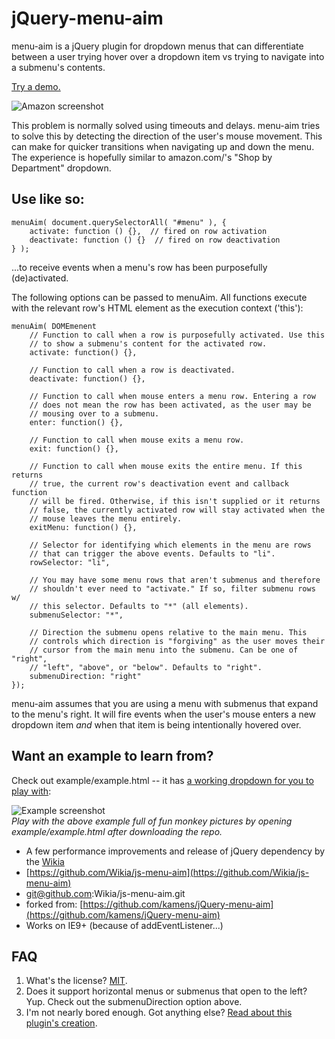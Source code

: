 jQuery-menu-aim
===============

menu-aim is a jQuery plugin for dropdown menus that can differentiate
between a user trying hover over a dropdown item vs trying to navigate into
a submenu's contents.

[Try a demo.](https://rawgithub.com/Wikia/js-menu-aim/master/example/example.html)

![Amazon screenshot](https://rawgithub.com/Wikia/js-menu-aim/master/amazon.png)

This problem is normally solved using timeouts and delays. menu-aim tries to
solve this by detecting the direction of the user's mouse movement. This can
make for quicker transitions when navigating up and down the menu. The
experience is hopefully similar to amazon.com/'s "Shop by Department"
dropdown.

## Use like so:

    menuAim( document.querySelectorAll( "#menu" ), {
        activate: function () {},  // fired on row activation
        deactivate: function () {}  // fired on row deactivation
    } );

...to receive events when a menu's row has been purposefully (de)activated.

The following options can be passed to menuAim. All functions execute with
the relevant row's HTML element as the execution context ('this'):

    menuAim( DOMEmenent
        // Function to call when a row is purposefully activated. Use this
        // to show a submenu's content for the activated row.
        activate: function() {},

        // Function to call when a row is deactivated.
        deactivate: function() {},

        // Function to call when mouse enters a menu row. Entering a row
        // does not mean the row has been activated, as the user may be
        // mousing over to a submenu.
        enter: function() {},

        // Function to call when mouse exits a menu row.
        exit: function() {},

        // Function to call when mouse exits the entire menu. If this returns
        // true, the current row's deactivation event and callback function
        // will be fired. Otherwise, if this isn't supplied or it returns
        // false, the currently activated row will stay activated when the
        // mouse leaves the menu entirely.
        exitMenu: function() {},

        // Selector for identifying which elements in the menu are rows
        // that can trigger the above events. Defaults to "li".
        rowSelector: "li",

        // You may have some menu rows that aren't submenus and therefore
        // shouldn't ever need to "activate." If so, filter submenu rows w/
        // this selector. Defaults to "*" (all elements).
        submenuSelector: "*",

        // Direction the submenu opens relative to the main menu. This
        // controls which direction is "forgiving" as the user moves their
        // cursor from the main menu into the submenu. Can be one of "right",
        // "left", "above", or "below". Defaults to "right".
        submenuDirection: "right"
    });

menu-aim assumes that you are using a menu with submenus that expand
to the menu's right. It will fire events when the user's mouse enters a new
dropdown item *and* when that item is being intentionally hovered over.

## Want an example to learn from?

Check out example/example.html -- it has [a working dropdown for you to play with](https://rawgithub.com/Wikia/js-menu-aimmaster/example/example.html):

![Example screenshot](https://raw.github.com/kamens/jQuery-menu-aim/master/example.png)<br>
_Play with the above example full of fun monkey pictures by opening example/example.html after downloading the repo._


* A few performance improvements and release of jQuery dependency by the [Wikia](http://www.wikia.com)
* [https://github.com/Wikia/js-menu-aim](https://github.com/Wikia/js-menu-aim)
* git@github.com:Wikia/js-menu-aim.git
* forked from: [https://github.com/kamens/jQuery-menu-aim](https://github.com/kamens/jQuery-menu-aim)
* Works on IE9+ (because of addEventListener...)


## FAQ

1. What's the license? [MIT](http://en.wikipedia.org/wiki/MIT_License).
2. Does it support horizontal menus or submenus that open to the left? Yup. Check out the submenuDirection option above.
3. I'm not nearly bored enough. Got anything else? [Read about this plugin's creation](http://bjk5.com/post/44698559168/breaking-down-amazons-mega-dropdown).
